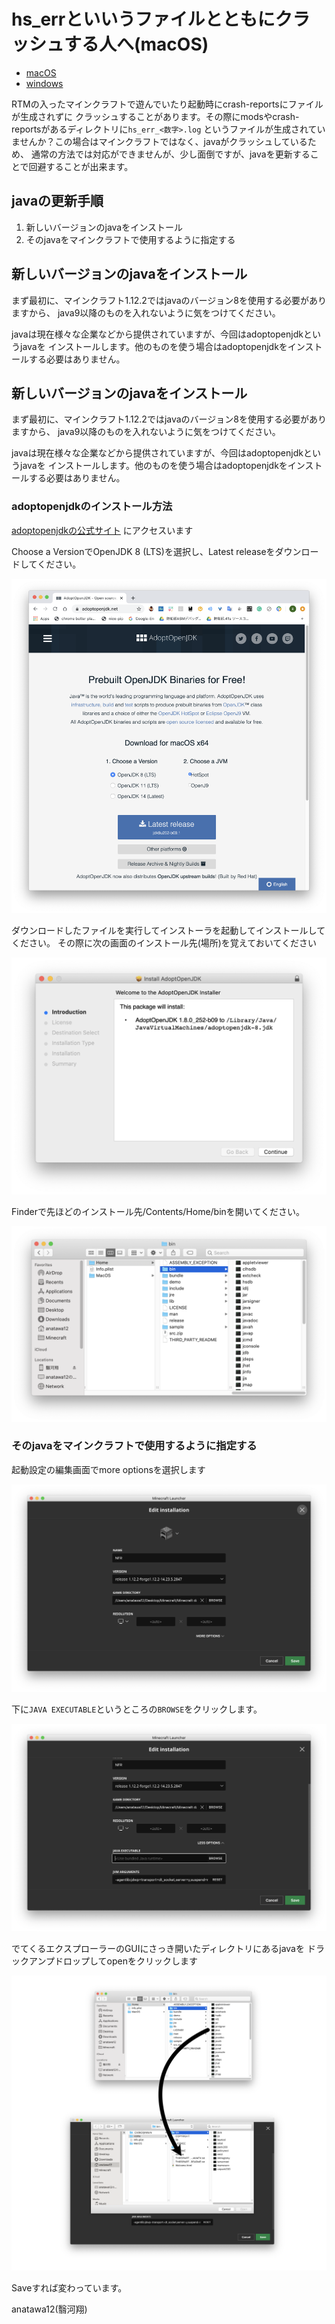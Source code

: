 
# hs_errといいうファイルとともにクラッシュする人へ(macOS)

- [macOS](./mac.md)
- [windows](win.md)

RTMの入ったマインクラフトで遊んでいたり起動時にcrash-reportsにファイルが生成されずに
クラッシュすることがあります。その際にmodsやcrash-reportsがあるディレクトリに`hs_err_<数字>.log`
というファイルが生成されていませんか？この場合はマインクラフトではなく、javaがクラッシュしているため、
通常の方法では対応ができませんが、少し面倒ですが、javaを更新することで回避することが出来ます。

## javaの更新手順

1. 新しいバージョンのjavaをインストール
1. そのjavaをマインクラフトで使用するように指定する

## 新しいバージョンのjavaをインストール

まず最初に、マインクラフト1.12.2ではjavaのバージョン8を使用する必要がありますから、
java9以降のものを入れないように気をつけてください。

javaは現在様々な企業などから提供されていますが、今回はadoptopenjdkというjavaを
インストールします。他のものを使う場合はadoptopenjdkをインストールする必要はありません。

## 新しいバージョンのjavaをインストール

まず最初に、マインクラフト1.12.2ではjavaのバージョン8を使用する必要がありますから、
java9以降のものを入れないように気をつけてください。

javaは現在様々な企業などから提供されていますが、今回はadoptopenjdkというjavaを
インストールします。他のものを使う場合はadoptopenjdkをインストールする必要はありません。

### adoptopenjdkのインストール方法

[adoptopenjdkの公式サイト](https://adoptopenjdk.net/) にアクセスいます

Choose a VersionでOpenJDK 8 (LTS)を選択し、Latest releaseをダウンロードしてください。

![adoptopenjdk](adoptopenjdk.png)

ダウンロードしたファイルを実行してインストーラを起動してインストールしてください。
その際に次の画面のインストール先(場所)を覚えておいてください

![mac-installer.png](mac-installer.png)

Finderで先ほどのインストール先/Contents/Home/binを開いてください。

![./mac-bin.png](mac-bin.png)

### そのjavaをマインクラフトで使用するように指定する

起動設定の編集画面でmore optionsを選択します

![edit-installation-page.png](edit-installation-page.png)

下に`JAVA EXECUTABLE`というところの`BROWSE`をクリックします。

![./select-jvm.png](select-jvm.png)

でてくるエクスプローラーのGUIにさっき開いたディレクトリにあるjavaを
ドラックアンプドロップしてopenをクリックします

![./mac-bin-to-launcher.png](mac-bin-to-launcher.png)

Saveすれば変わっています。

anatawa12(翳河翔)
